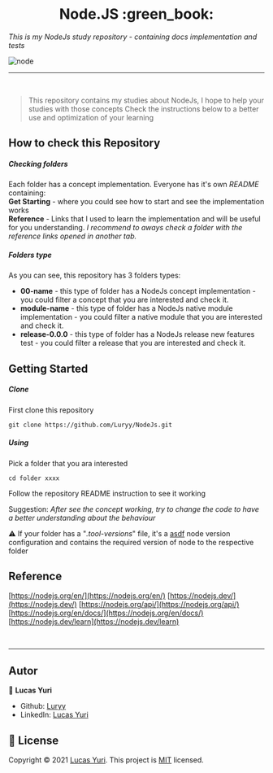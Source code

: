 <h1 align="center"> Node.JS :green_book: </h1>

_This is my NodeJs study repository - containing docs implementation and tests_

![node](https://user-images.githubusercontent.com/59494158/116915257-2be18e80-ac22-11eb-9816-7c7a9516930c.png)

----
<br/>

>This repository contains my studies about NodeJs, I hope to help your studies with those concepts
>Check the instructions below to a better use and optimization of your learning 


## How to check this Repository

##### Checking folders
Each folder has a concept implementation. Everyone has it's own _README_ containing: </br> **Get Starting** - where you could see how to start and see the implementation works </br> **Reference** - Links that I used to learn the implementation and will be useful for you understanding. _I recommend to aways check a folder with the reference links opened in another tab._
</br>
##### Folders type

As you can see, this repository has 3 folders types:
* **00-name** - this type of folder has a NodeJs concept implementation - you could filter a concept that you are interested and check it.
* **module-name** - this type of folder has a NodeJs native module implementation - you could filter a native module that you are interested and check it.
* **release-0.0.0** - this type of folder has a NodeJs release new features test - you could filter a release that you are interested and check it.

## Getting Started

##### Clone
First clone this repository
```
git clone https://github.com/Luryy/NodeJs.git
```

##### Using
Pick a folder that you ara interested
```
cd folder xxxx
```
Follow the repository README instruction to see it working
</br>

Suggestion: _After see the concept working, try to change the code to have a better understanding about the behaviour_

:warning: If your folder has a "_.tool-versions_" file, it's a [asdf](https://asdf-vm.com/#/core-manage-asdf) node version configuration and contains the required version of node to the respective folder

## Reference
[https://nodejs.org/en/](https://nodejs.org/en/)
[https://nodejs.dev/](https://nodejs.dev/)
[https://nodejs.org/api/](https://nodejs.org/api/)
[https://nodejs.org/en/docs/](https://nodejs.org/en/docs/)
[https://nodejs.dev/learn](https://nodejs.dev/learn)


</br>

___________

## Autor

👤 **Lucas Yuri**

- Github: [Luryy](https://github.com/luryy)
- LinkedIn: [Lucas Yuri](https://linkedin.com/in/lucas-yuri)


## 📝 License

Copyright © 2021 [Lucas Yuri](https://github.com/luryy).
This project is [MIT](LICENSE) licensed.